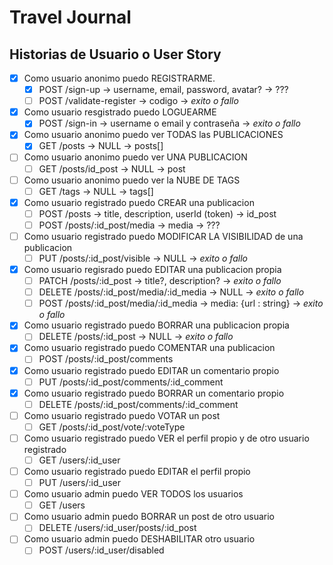 # Travel Journal

## Historias de Usuario o User Story

- [x] Como usuario anonimo puedo REGISTRARME.
    - [x] POST /sign-up -> username, email, password, avatar? -> ???
    - [ ] POST /validate-register -> codigo -> *exito o fallo*

- [x] Como usuario resgistrado puedo LOGUEARME
    - [x] POST /sign-in -> username o email y contraseña -> *exito o fallo*

- [x] Como usuario anonimo puedo ver TODAS las PUBLICACIONES
    - [x] GET /posts -> NULL -> posts[]

- [ ] Como usuario anonimo puedo ver UNA PUBLICACION
    - [ ] GET /posts/id_post -> NULL -> post

- [ ] Como usuario anonimo puedo ver la NUBE DE TAGS 
    - [ ] GET /tags -> NULL -> tags[]

- [x] Como usuario registrado puedo CREAR una publicacion
    - [ ] POST /posts -> title, description, userId (token) -> id_post
    - [ ] POST /posts/:id_post/media -> media -> ???

- [ ] Como usuario registrado puedo MODIFICAR LA VISIBILIDAD de una publicacion
    - [ ] PUT /posts/:id_post/visible -> NULL -> *exito o fallo*

- [x] Como usuario regisrado puedo EDITAR una publicacion propia
    - [ ] PATCH /posts/:id_post -> title?, description? -> *exito o fallo* 
    - [ ] DELETE /posts/:id_post/media/:id_media -> NULL -> *exito o fallo*
    - [ ] POST /posts/:id_post/media/:id_media -> media: {url : string} -> *exito o fallo*

- [x] Como usuario registrado puedo BORRAR una publicacion propia
    - [ ] DELETE /posts/:id_post -> NULL -> *exito o fallo*

- [x] Como usuario registrado puedo COMENTAR una publicacion
    - [ ] POST /posts/:id_post/comments

- [x] Como usuario registrado puedo EDITAR un comentario propio
    - [ ] PUT /posts/:id_post/comments/:id_comment

- [x] Como usuario registrado puedo BORRAR un comentario propio
    - [ ] DELETE /posts/:id_post/comments/:id_comment

- [ ] Como usuario registrado puedo VOTAR un post
    - [ ] GET /posts/:id_post/vote/:voteType

- [ ] Como usuario registrado puedo VER el perfil propio y de otro usuario registrado
    - [ ] GET /users/:id_user

- [ ] Como usuario registrado puedo EDITAR el perfil propio
    - [ ] PUT /users/:id_user

- [ ] Como usuario admin puedo VER TODOS los usuarios
    - [ ] GET /users

- [ ] Como usuario admin puedo BORRAR un post de otro usuario
    - [ ] DELETE /users/:id_user/posts/:id_post

- [ ] Como usuario admin puedo DESHABILITAR otro usuario
    - [ ] POST /users/:id_user/disabled 
